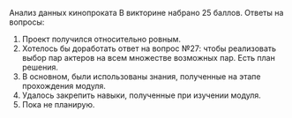 Анализ данных кинопроката 
В викторине набрано 25 баллов.
Ответы на вопросы:
1. Проект получился относительно ровным.
2. Хотелось бы доработать ответ на вопрос №27: чтобы реализовать выбор пар актеров на всем множестве возможных пар.
Есть план решения.
3. В основном, были использованы знания, полученные на этапе прохождения модуля.
4. Удалось закрепить навыки, полученные при изучении модуля.
5. Пока не планирую.